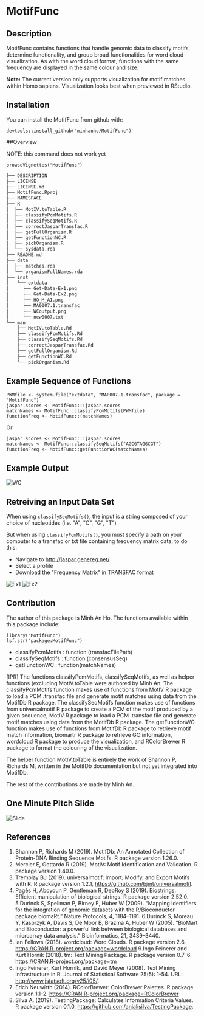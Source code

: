 
# MotifFunc

<!-- badges: start -->
<!-- badges: end -->

## Description

MotifFunc contains functions that handle genomic data to classify motifs, determine functionality, and group broad functionalities for word cloud visualization. As with the word cloud format, functions with the same frequency are displayed in the same colour and size.

__Note:__ The current version only supports visualization for motif matches within Homo sapiens. Visualization looks best when previewed in RStudio.

## Installation

You can install the MotifFunc from github with:

``` 
devtools::install_github("minhanho/MotifFunc")
```

##Overview

NOTE: this command does not work yet
``` 
browseVignettes("MotifFunc")
```

```bash
├── DESCRIPTION
├── LICENSE
├── LICENSE.md
├── MotifFunc.Rproj
├── NAMESPACE
├── R
│  ├── MotIV.toTable.R
│  ├── classifyPcmMotifs.R
│  ├── classifySeqMotifs.R
│  ├── correctJasparTransfac.R
│  ├── getFullOrganism.R
│  ├── getFunctionWC.R
│  ├── pickOrganism.R
│  └── sysdata.rda
├── README.md
├── data
│  ├── matches.rda
│  └── organismFullNames.rda
├── inst
│   └── extdata
│     ├── Get-Data-Ex1.png
│     ├── Get-Data-Ex2.png
│     ├── HO_M_A1.png
│     ├── MA0007.1.transfac
│     ├── WCoutput.png
│     └── new0007.txt
└── man
    ├── MotIV.toTable.Rd
    ├── classifyPcmMotifs.Rd
    ├── classifySeqMotifs.Rd
    ├── correctJasparTransfac.Rd
    ├── getFullOrganism.Rd
    ├── getFunctionWC.Rd
    └── pickOrganism.Rd
```

## Example Sequence of Functions
```
PWMfile <- system.file("extdata", "MA0007.1.transfac", package = "MotifFunc")
jaspar.scores <- MotifFunc:::jaspar.scores
matchNames <- MotifFunc::classifyPcmMotifs(PWMfile)
functionFreq <- MotifFunc::(matchNames)
```
Or

```
jaspar.scores <- MotifFunc:::jaspar.scores
matchNames <- MotifFunc::classifySeqMotifs("AGCGTAGGCGT")
functionFreq <- MotifFunc::getFunctionWC(matchNames)
```

## Example Output

![WC](/inst/extdata/WCoutput.png)

## Retreiving an Input Data Set
When using `classifySeqMotifs()`, the input is a string composed of your choice of nucleotides (i.e. "A", "C", "G", "T")

But when using `classifyPcmMotifs()`, you must specify a path on your computer to a transfac or txt file containing frequency matrix data, to do this:
* Navigate to http://jaspar.genereg.net/
* Select a profile
* Download the "Frequency Matrix" in TRANSFAC format

![Ex1](/inst/extdata/Get-Data-Ex1.png)
![Ex2](/inst/extdata/Get-Data-Ex2.png)

## Contribution

The author of this package is Minh An Ho. The functions available within this package include:

```
library("MotifFunc")
lsf.str("package:MotifFunc")
```
* classifyPcmMotifs : function (transfacFilePath)  
* classifySeqMotifs : function (consensusSeq)
* getFunctionWC : function(matchNames)

[IPR]
The functions classifyPcmMotifs, classifySeqMotifs, as well as helper functions (excluding MotIV.toTable were authored by Minh An. The classifyPcmMotifs function makes use of functions from MotIV R package to load a PCM .transfac file and generate motif matches using data from the MotifDb R package. The classifySeqMotifs function makes use of functions from universalmotif R package to create a PCM of the motif produced by a given sequence, MotIV R package to load a PCM .transfac file and generate motif matches using data from the MotifDb R package. The getFunctionWC function makes use of functions from MotifDb R package to retrieve motif match information, biomartr R package to retrieve GO information, wordcloud R package to produce the visualization, and RColorBrewer R package to format the colouring of the visualization.

The helper function MotIV.toTable is entirely the work of Shannon P, Richards M, written in the MotifDb documentation but not yet integrated into MotifDb.

The rest of the contributions are made by Minh An.

## One Minute Pitch Slide

![Slide](/inst/extdata/HO_M_A1.png)

## References
1. Shannon P, Richards M (2019). MotifDb: An Annotated Collection of Protein-DNA Binding Sequence Motifs. R package version 1.26.0.
2. Mercier E, Gottardo R (2019). MotIV: Motif Identification and Validation. R package version 1.40.0.
3. Tremblay BJ (2019). universalmotif: Import, Modify, and Export Motifs with R. R package version 1.2.1, https://github.com/bjmt/universalmotif.
4. Pagès H, Aboyoun P, Gentleman R, DebRoy S (2019). Biostrings: Efficient manipulation of biological strings. R package version 2.52.0.
5.Durinck S, Spellman P, Birney E, Huber W (2009). “Mapping identifiers for the integration of genomic datasets with the R/Bioconductor package biomaRt.” Nature Protocols, 4, 1184–1191.
6.Durinck S, Moreau Y, Kasprzyk A, Davis S, De Moor B, Brazma A, Huber W (2005). “BioMart and Bioconductor: a powerful link between biological databases and microarray data analysis.” Bioinformatics, 21, 3439–3440.
8. Ian Fellows (2018). wordcloud: Word Clouds. R package version 2.6. https://CRAN.R-project.org/package=wordcloud
9.Ingo Feinerer and Kurt Hornik (2018). tm: Text Mining Package. R package version 0.7-6. https://CRAN.R-project.org/package=tm
10. Ingo Feinerer, Kurt Hornik, and David Meyer (2008). Text Mining Infrastructure in R. Journal of Statistical Software 25(5): 1-54. URL: http://www.jstatsoft.org/v25/i05/.
11. Erich Neuwirth (2014). RColorBrewer: ColorBrewer Palettes. R package version 1.1-2. https://CRAN.R-project.org/package=RColorBrewer
12. Silva A. (2019). TestingPackage: Calculates Information Criteria Values. R package version 0.1.0, https://github.com/anjalisilva/TestingPackage.
